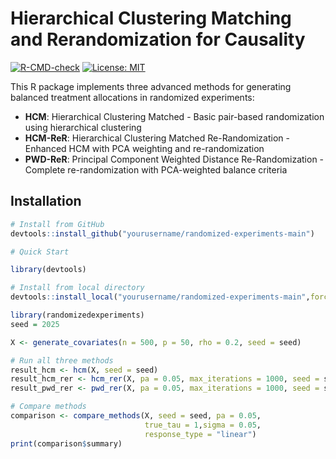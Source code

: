 # Hierarchical Clustering Matching and Rerandomization for Causality

[![R-CMD-check](https://github.com/yourusername/randomized-experiments/workflows/R-CMD-check/badge.svg)](https://github.com/yourusername/randomized-experiments/actions)
[![License: MIT](https://img.shields.io/badge/License-MIT-yellow.svg)](https://opensource.org/licenses/MIT)

This R package implements three advanced methods for generating balanced treatment allocations in randomized experiments:

- **HCM**: Hierarchical Clustering Matched - Basic pair-based randomization using hierarchical clustering
- **HCM-ReR**: Hierarchical Clustering Matched Re-Randomization - Enhanced HCM with PCA weighting and re-randomization
- **PWD-ReR**: Principal Component Weighted Distance Re-Randomization - Complete re-randomization with PCA-weighted balance criteria

## Installation

```r
# Install from GitHub
devtools::install_github("yourusername/randomized-experiments-main")

# Quick Start

library(devtools)

# Install from local directory
devtools::install_local("yourusername/randomized-experiments-main",force=TRUE)

library(randomizedexperiments)
seed = 2025

X <- generate_covariates(n = 500, p = 50, rho = 0.2, seed = seed)

# Run all three methods
result_hcm <- hcm(X, seed = seed)
result_hcm_rer <- hcm_rer(X, pa = 0.05, max_iterations = 1000, seed = seed)
result_pwd_rer <- pwd_rer(X, pa = 0.05, max_iterations = 1000, seed = seed)

# Compare methods
comparison <- compare_methods(X, seed = seed, pa = 0.05, 
                              true_tau = 1,sigma = 0.05, 
                              response_type = "linear")
print(comparison$summary)


